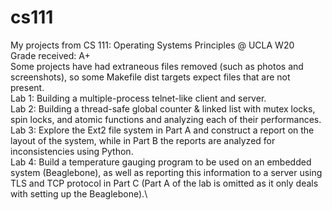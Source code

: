# cs111
My projects from CS 111: Operating Systems Principles @ UCLA W20\
Grade received: A+\
Some projects have had extraneous files removed (such as photos and screenshots), so some Makefile dist targets expect files that are not present.\
Lab 1: Building a multiple-process telnet-like client and server.\
Lab 2: Building a thread-safe global counter & linked list with mutex locks, spin locks, and atomic functions and analyzing each of their performances.\
Lab 3: Explore the Ext2 file system in Part A and construct a report on the layout of the system, while in Part B the reports are analyzed for inconsistencies using Python.\
Lab 4: Build a temperature gauging program to be used on an embedded system (Beaglebone), as well as reporting this information to a server using TLS and TCP protocol in Part C (Part A of the lab is omitted as it only deals with setting up the Beaglebone).\
